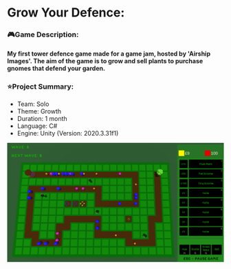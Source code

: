 <!-- Project Information -->
<div id="Project Information:">
  <h1>Grow Your Defence:</h1>
  <h3>🎮Game Description:</h3>
  <h4>My first tower defence game made for a game jam, hosted by 'Airship Images'. The aim of the game is to grow and sell plants to purchase gnomes that defend your garden.</h4>
  <h3>⭐Project Summary:</h3>
  <ul>
    <li>Team: Solo
    <li>Theme: Growth
    <li>Duration: 1 month
    <li>Language: C#
    <li>Engine: Unity (Version: 2020.3.31f1)
  </ul>
</div>

<!-- Project Image/Gif -->
<div id="header" align="center">
  <img src="README_Images/Airship_Jam_Clip.gif"/>
</div>
